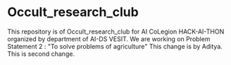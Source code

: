 # Occult_research_club
This repository is of Occult_research_club for AI CoLegion HACK-AI-THON organized by department of AI-DS VESIT.
We are working on Problem Statement 2 : "To solve problems of agriculture"
This change is by Aditya.
This is second change.